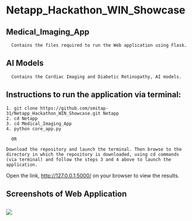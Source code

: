 # Netapp_Hackathon_WIN_Showcase     
## Medical_Imaging_App
      Contains the files required to run the Web application using Flask.

## AI Models      
      Contains the Cardiac Imaging and Diabetic Retinopathy, AI models.
    

## Instructions to run the application via terminal:             
    1. git clone https://github.com/smitap-31/Netapp_Hackathon_WIN_Showcase.git Netapp
    2. cd Netapp
    3. cd Medical_Imaging_App
    4. python core_app.py
      
      OR
      
    Download the repository and launch the terminal. Then browse to the directory in which the repository is downloaded, using cd commands (via terminal) and follow the steps 3 and 4 above to launch the application.     
    
Open the link, http://127.0.0.1:5000/ on your browser to view the results.
## Screenshots of Web Application


       

## <a href="https://github.com/smitap-31/Netapp_Hackathon_WIN_Showcase/graphs/contributors"><img src="https://img.shields.io/github/contributors/smitap-31/Netapp_Hackathon_WIN_Showcase"></a>   

